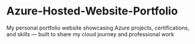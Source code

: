 # Azure-Hosted-Website-Portfolio
My personal portfolio website showcasing Azure projects, certifications, and skills — built to share my cloud journey and professional work
